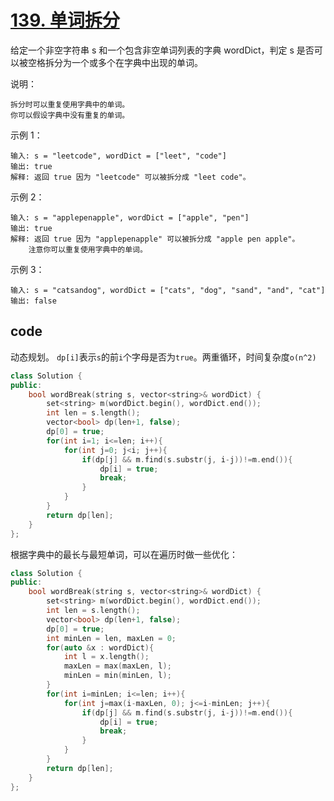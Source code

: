# [139. 单词拆分](https://leetcode-cn.com/problems/word-break/)

给定一个非空字符串 s 和一个包含非空单词列表的字典 wordDict，判定 s 是否可以被空格拆分为一个或多个在字典中出现的单词。

说明：

    拆分时可以重复使用字典中的单词。
    你可以假设字典中没有重复的单词。
示例 1：

    输入: s = "leetcode", wordDict = ["leet", "code"]
    输出: true
    解释: 返回 true 因为 "leetcode" 可以被拆分成 "leet code"。
示例 2：

    输入: s = "applepenapple", wordDict = ["apple", "pen"]
    输出: true
    解释: 返回 true 因为 "applepenapple" 可以被拆分成 "apple pen apple"。
        注意你可以重复使用字典中的单词。
示例 3：

    输入: s = "catsandog", wordDict = ["cats", "dog", "sand", "and", "cat"]
    输出: false

## code

动态规划。
`dp[i]`表示`s`的前`i`个字母是否为`true`。两重循环，时间复杂度`o(n^2)`

```c++
class Solution {
public:
    bool wordBreak(string s, vector<string>& wordDict) {
        set<string> m(wordDict.begin(), wordDict.end());
        int len = s.length();
        vector<bool> dp(len+1, false);
        dp[0] = true;
        for(int i=1; i<=len; i++){
            for(int j=0; j<i; j++){
                if(dp[j] && m.find(s.substr(j, i-j))!=m.end()){
                    dp[i] = true;
                    break;
                }
            }
        }
        return dp[len];
    }
};
```
根据字典中的最长与最短单词，可以在遍历时做一些优化：
```c++
class Solution {
public:
    bool wordBreak(string s, vector<string>& wordDict) {
        set<string> m(wordDict.begin(), wordDict.end());
        int len = s.length();
        vector<bool> dp(len+1, false);
        dp[0] = true;
        int minLen = len, maxLen = 0;
        for(auto &x : wordDict){
            int l = x.length();
            maxLen = max(maxLen, l);
            minLen = min(minLen, l);
        }
        for(int i=minLen; i<=len; i++){
            for(int j=max(i-maxLen, 0); j<=i-minLen; j++){
                if(dp[j] && m.find(s.substr(j, i-j))!=m.end()){
                    dp[i] = true;
                    break;
                }
            }
        }
        return dp[len];
    }
};
```
